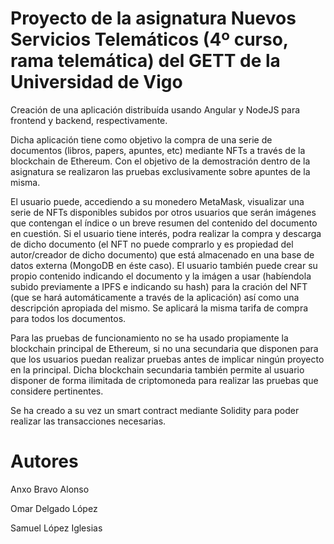 # Proyecto de la asignatura Nuevos Servicios Telemáticos (4º curso, rama telemática) del GETT de la Universidad de Vigo

Creación de una aplicación distribuída usando Angular y NodeJS para frontend y backend, respectivamente.

Dicha aplicación tiene como objetivo la compra de una serie de documentos (libros, papers, apuntes, etc) mediante NFTs a través de la blockchain de Ethereum. Con el objetivo de la demostración dentro de la asignatura se realizaron las pruebas exclusivamente sobre apuntes de la misma.

El usuario puede, accediendo a su monedero MetaMask, visualizar una serie de NFTs disponibles subidos por otros usuarios que serán imágenes que contengan el índice o un breve resumen del contenido del documento en cuestión. Si el usuario tiene interés, podra realizar la compra y descarga de dicho documento (el NFT no puede comprarlo y es propiedad del autor/creador de dicho documento) que está almacenado en una base de datos externa (MongoDB en éste caso). 
El usuario también puede crear su propio contenido indicando el documento y la imágen a usar (habíendola subido previamente a IPFS e indicando su hash) para la cración del NFT (que se hará automáticamente a través de la aplicación) así como una descripción apropiada del mismo. Se aplicará la misma tarifa de compra para todos los documentos.

Para las pruebas de funcionamiento no se ha usado propiamente la blockchain principal de Ethereum, si no una secundaria que disponen para que los usuarios puedan realizar pruebas antes de implicar ningún proyecto en la principal. Dicha blockchain secundaria también permite al usuario disponer de forma ilimitada de criptomoneda para realizar las pruebas que considere pertinentes. 

Se ha creado a su vez un smart contract mediante Solidity para poder realizar las transacciones necesarias.


# Autores
Anxo Bravo Alonso

Omar Delgado López

Samuel López Iglesias

